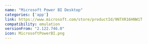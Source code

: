 ```yaml
---
name: "Microsoft Power BI Desktop"
categories: ['app']
link: https://www.microsoft.com/store/productId/9NTXR16HNW1T
compatibility: emulation
versionFrom: "2.122.746.0"
icon: MicrosoftPowerBI.png
---
```


